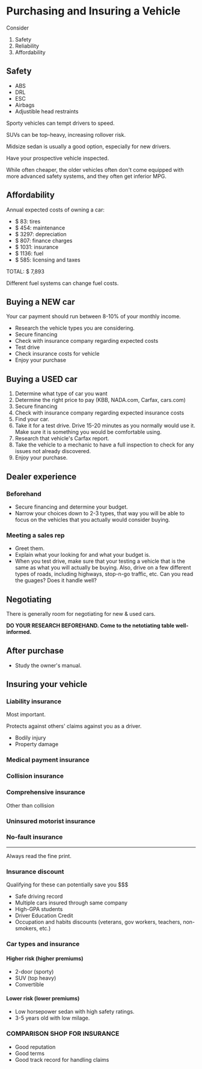 # Purchasing and Insuring a Vehicle

Consider
1. Safety
2. Reliability
3. Affordability

## Safety

* ABS
* DRL
* ESC
* Airbags
* Adjustible head restraints

Sporty vehicles can tempt drivers to speed. 

SUVs can be top-heavy, increasing rollover risk. 

Midsize sedan is usually a good option, especially for new drivers.

Have your prospective vehicle inspected.

While often cheaper, the older vehicles often don't come equipped with more advanced safety systems, and they often get inferior MPG.

## Affordability

Annual expected costs of owning a car:
* $ 83: tires
* $ 454: maintenance
* $ 3297: depreciation
* $ 807: finance charges
* $ 1031: insurance
* $ 1136: fuel
* $ 585: licensing and taxes

TOTAL: $ 7,893


Different fuel systems can change fuel costs.

## Buying a NEW car

Your car payment should run between 8-10% of your monthly income.

* Research the vehicle types you are considering. 
* Secure financing
* Check with insurance company regarding expected costs
* Test drive
* Check insurance costs for vehicle
* Enjoy your purchase

## Buying a USED car

1. Determine what type of car you want
2. Determine the right price to pay (KBB, NADA.com, Carfax, cars.com)
3. Secure financing
4. Check with insurance company regarding expected insurance costs
5. Find your car.
6. Take it for a test drive. Drive 15-20 minutes as you normally would use it. Make sure it is something you would be comfortable using. 
7. Research that vehicle's Carfax report.
8. Take the vehicle to a mechanic to have a full inspection to check for any issues not already discovered.
9. Enjoy your purchase.

## Dealer experience
### Beforehand
* Secure financing and determine your budget. 
* Narrow your choices down to 2-3 types, that way you will be able to focus on the vehicles that you actually would consider buying.

### Meeting a sales rep
* Greet them.
* Explain what your looking for and what your budget is.
* When you test drive, make sure that your testing a vehicle that is the same as what you will actually be buying. Also, drive on a few different types of roads, including highways, stop-n-go traffic, etc. Can you read the guages? Does it handle well?

## Negotiating
There is generally room for negotiating for new & used cars.

**DO YOUR RESEARCH BEFOREHAND. Come to the netotiating table well-informed.**

## After purchase

* Study the owner's manual. 

## Insuring your vehicle

### Liability insurance
Most important. 

Protects against others' claims against you as a driver. 
* Bodily injury 
* Property damage

### Medical payment insurance

### Collision insurance
### Comprehensive insurance
Other than collision
### Uninsured motorist insurance
### No-fault insurance

***
Always read the fine print.

### Insurance discount
Qualifying for these can potentially save you $$$
* Safe driving record
* Multiple cars insured through same company
* High-GPA students
* Driver Education Credit 
* Occupation and habits discounts (veterans, gov workers, teachers, non-smokers, etc.)

### Car types and insurance
#### Higher risk (higher premiums)
* 2-door (sporty)
* SUV (top heavy)
* Convertible
#### Lower risk (lower premiums)
* Low horsepower sedan with high safety ratings.
* 3-5 years old with low milage. 

### COMPARISON SHOP FOR INSURANCE
* Good reputation
* Good terms
* Good track record for handling claims


